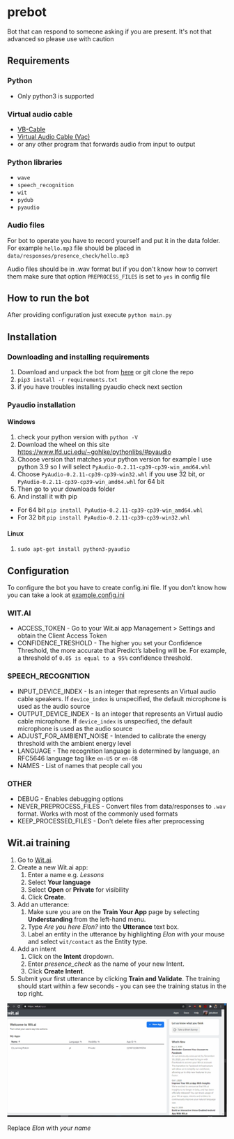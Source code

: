 # prebot

Bot that can respond to someone asking if you are present. It's not that advanced so please use with caution

## Requirements

### Python

* Only python3 is supported

### Virtual audio cable

* [VB-Cable](https://vb-audio.com/Cable/)
* [Virtual Audio Cable (Vac)](https://vac.muzychenko.net/en/)
* or any other program that forwards audio from input to output

### Python libraries

* `wave`
* `speech_recognition`
* `wit`
* `pydub`
* `pyaudio`

### Audio files

For bot to operate you have to record yourself and put it in the data folder. For example `hello.mp3` file should be placed in `data/responses/presence_check/hello.mp3`

Audio files should be in .wav format but if you don't know how to convert them make sure that option `PREPROCESS_FILES` is set to `yes` in config file

## How to run the bot

After providing configuration just execute `python main.py`

## Installation

### Downloading and installing requirements

1. Download and unpack the bot from [here](https://github.com/xNetcat/teams-bot/archive/main.zip) or git clone the repo
2. `pip3 install -r requirements.txt`
3. if you have troubles installing pyaudio check next section

### Pyaudio installation

#### Windows

1. check your python version with `python -V`
2. Download the wheel on this site <https://www.lfd.uci.edu/~gohlke/pythonlibs/#pyaudio>
3. Choose version that matches your python version for example I use python 3.9 so I will select `PyAudio‑0.2.11‑cp39‑cp39‑win_amd64.whl`
4. Choose `PyAudio‑0.2.11‑cp39‑cp39‑win32.whl` if you use 32 bit, or `PyAudio‑0.2.11‑cp39‑cp39‑win_amd64.whl` for 64 bit
5. Then go to your downloads folder
6. And install it with pip

* For 64 bit `pip install PyAudio‑0.2.11‑cp39‑cp39‑win_amd64.whl`
* For 32 bit `pip install PyAudio‑0.2.11‑cp39‑cp39‑win32.whl`

#### Linux

1. `sudo apt-get install python3-pyaudio`

## Configuration

To configure the bot you have to create config.ini file. If you don't know how you can take a look at [example.config.ini](https://github.com/xNetcat/prebot/blob/main/example.config.ini)

### WIT.AI

* ACCESS_TOKEN - Go to your Wit.ai app Management > Settings and obtain the Client Access Token
* CONFIDENCE_TRESHOLD - The higher you set your Confidence Threshold, the more accurate that Predict’s labeling will be. For example, a threshold of `0.05 is equal to a 95%` confidence threshold.

### SPEECH_RECOGNITION

* INPUT_DEVICE_INDEX - Is an integer that represents an Virtual audio cable speakers. If `device_index` is unspecified, the default microphone is used as the audio source
* OUTPUT_DEVICE_INDEX - Is an integer that represents an Virtual audio cable microphone. If `device_index` is unspecified, the default microphone is used as the audio source
* ADJUST_FOR_AMBIENT_NOISE - Intended to calibrate the energy threshold with the ambient energy level
* LANGUAGE - The recognition language is determined by language, an RFC5646 language tag like `en-US` or `en-GB`
* NAMES - List of names that people call you

### OTHER

* DEBUG - Enables debugging options
* NEVER_PREPROCESS_FILES - Convert files from data/responses to `.wav` format. Works with most of the commonly used formats
* KEEP_PROCESSED_FILES - Don't delete files after preprocessing

## Wit.ai training

1. Go to [Wit.ai](https://wit.ai/).
2. Create a new Wit.ai app:
    1. Enter a name e.g. _Lessons_
    2. Select **Your language**
    3. Select **Open** or **Private** for visibility
    4. Click **Create**.
3. Add an utterance:
    1. Make sure you are on the **Train Your App** page by selecting **Understanding** from the left-hand menu.
    2. Type _Are you here Elon?_ into the **Utterance** text box.
    3. Label an entity in the utterance by highlighting _Elon_ with your mouse and select `wit/contact` as the Entity type.
4. Add an intent
    1. Click on the **Intent** dropdown.
    2. Enter _presence_check_ as the name of your new Intent.
    3. Click **Create Intent**.
5. Submit your first utterance by clicking **Train and Validate**. The training should start within a few seconds - you can see the training status in the top right.

![Training gif](https://raw.githubusercontent.com/xNetcat/prebot/main/docs/wit_training.gif)

Replace _Elon_ with _your name_

